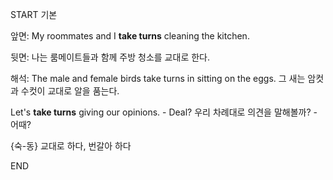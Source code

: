 START
기본

앞면:
My roommates and I **take turns** cleaning the kitchen.  

뒷면:
나는 룸메이트들과 함께 주방 청소를 교대로 한다.

해석:
The male and female birds take turns in sitting on the eggs. 
그 새는 암컷과 수컷이 교대로 알을 품는다.

Let's **take turns** giving our opinions. - Deal?
우리 차례대로 의견을 말해볼까? - 어때?

{숙-동} 교대로 하다, 번갈아 하다
<!--ID: 1743590284541-->
END